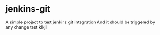 # jenkins-git

A simple project to test jenkins git integration
And it should be triggered by any change
test klkjl
 
